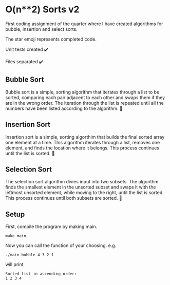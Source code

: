 # O(n**2) Sorts v2

First coding assignment of the quarter where I have created algorithms for bubble, insertion and select sorts.

The star emoji represents completed code.

Unit tests created :heavy_check_mark:

Files separated :heavy_check_mark:

## Bubble Sort
Bubble sort is a simple, sorting algorithm that iterates through a list to be sorted, comparing each pair adjacent to each other and swaps them if they are in the wrong order. The iteration through the list is repeated until all the numbers have been listed according to the algorithm. :star2:

## Insertion Sort
Insertion sort is a simple, sorting algorthim that builds the final sorted array one element at a time. This algorithm iterates through a list, removes one element, and finds the location where it belongs. This process continues until the list is sorted. :star2:

## Selection Sort
The selection sort algorithm divies input into two subsets. The algorithm finds the smallest element in the unsorted subset and swaps it with the leftmost unsorted element, while moving to the right, until the list is sorted. This process continues until both subsets are sorted. :star2:

## Setup
First, compile the program by making main.

```
make main
```

Now you can call the function of your choosing. e.g.
```
./main bubble 4 3 2 1
```

will print 

```
Sorted list in ascending order:
1 2 3 4
```
